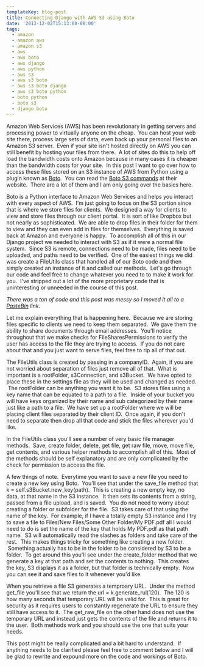 ```yaml
---
templateKey: blog-post
title: Connecting Django with AWS S3 using Boto
date: '2013-12-02T15:13:00-08:00'
tags:
  - amazon
  - amazon aws
  - amazon s3
  - aws
  - aws boto
  - aws django
  - aws python
  - aws s3
  - aws s3 boto
  - aws s3 boto django
  - aws s3 boto python
  - boto python
  - boto s3
  - django boto
---
```

Amazon Web Services (AWS) has been revolutionary in getting servers and processing power to virtually anyone on the cheap.  You can host your web site there, process large sets of data, even back up your personal files to an Amazon S3 server.  Even if your site isn't hosted directly on AWS you can still benefit by hosting your files from there.  A lot of sites do this to help off load the bandwidth costs onto Amazon because in many cases it is cheaper than the bandwidth costs for your site.  In this post I want to go over how to access these files stored on an S3 instance of AWS from Python using a plugin known as <a title="Boto" href="http://boto.readthedocs.org/en/latest/index.html" target="_blank">Boto</a>.  You can read the <a title="Boto S3" href="http://boto.readthedocs.org/en/latest/ref/s3.html" target="_blank">Boto S3 commands</a> at their website.  There are a lot of them and I am only going over the basics here.

Boto is a Python interface to Amazon Web Services and helps you interact with every aspect of AWS.  I'm just going to focus on the S3 portion since that is where we store files for clients.  We designed a way for clients to view and store files through our client portal.  It is sort of like Dropbox but not nearly as sophisticated.  We are able to drop files in their folder for them to view and they can even add in files for themselves.  Everything is saved back at Amazon and everyone is happy.  To accomplish all of this in our Django project we needed to interact with S3 as if it were a normal file system.  Since S3 is remote, connections need to be made, files need to be uploaded, and paths need to be verified.  One of the easiest things we did was create a FileUtils class that handled all of our Boto code and then simply created an instance of it and called our methods.  Let's go through our code and feel free to change whatever you need to to make it work for you.  I've stripped out a lot of the more proprietary code that is uninteresting or unneeded in the course of this post.

<em>There was a ton of code and this post was messy so I moved it all to a <a title="AWS S3 Python Boto FileUtils Example" href="http://pastebin.com/2iZ0PBcz" target="_blank">PasteBin</a> link.</em>

Let me explain everything that is happening here.  Because we are storing files specific to clients we need to keep them separated.  We gave them the ability to share documents through email addresses.  You'll notice throughout that we make checks for FileSharesPermissions to verify the user has access to the file they are trying to access.  If you do not care about that and you just want to serve files, feel free to rip all of that out.

The FileUtils class is created by passing in a companyID.  Again, if you are not worried about separation of files just remove all of that.  What is important is a rootFolder, s3Connection, and s3Bucket.  We have opted to place these in the settings file as they will be used and changed as needed.  The rootFolder can be anything you want it to be.  S3 stores files using a key name that can be equated to a path to a file.  Inside of your bucket you will have keys organized by their name and sub categorized by their name just like a path to a file.  We have set up a rootFolder where we will be placing client files separated by their client ID.  Once again, if you don't need to separate then drop all that code and stick the files wherever you'd like.

In the FileUtils class you'll see a number of very basic file manager methods.  Save, create folder, delete, get file, get raw file, move, move file, get contents, and various helper methods to accomplish all of this.  Most of the methods should be self explanatory and are only complicated by the check for permission to access the file.

A few things of note.  Everytime you want to save a new file you need to create a new key using Boto.  You'll see that under the save_file method that k = self.s3Bucket.new_key(path).  This is creating a new empty key, no data, at that name in the S3 instance.  It then sets its contents from a string, passed from a file upload, and is saved.  You do not need to worry about creating a folder or subfolder for the file.  S3 takes care of that using the name of the key.  For example, if I have a totally empty S3 instance and I try to save a file to Files/New Files/Some Other Folder/My PDF.pdf all I would need to do is set the name of the key that holds My PDF.pdf as that path name.  S3 will automatically read the slashes as folders and take care of the rest.  This makes things tricky for something like creating a new folder.  Something actually has to be in the folder to be considered by S3 to be a folder.  To get around this you'll see under the create_folder method that we generate a key at that path and set the contents to nothing.  This creates the key, S3 displays it as a folder, but that folder is technically empty.  Now you can see it and save files to it whenever you'd like.

When you retrieve a file S3 generates a temproary URL.  Under the method get_file you'll see that we return the url = k.generate_rul(120).  The 120 is how many seconds that temporary URL will be valid for.  This is great for security as it requires users to constantly regenerate the URL to ensure they still have access to it.  The get_raw_file on the other hand does not use the temporary URL and instead just gets the contents of the file and returns it to the user.  Both methods work and you should use the one that suits your needs.

This post might be really complicated and a bit hard to understand.  If anything needs to be clarified please feel free to comment below and I will be glad to rewrite and expound more on the code and workings of Boto.
